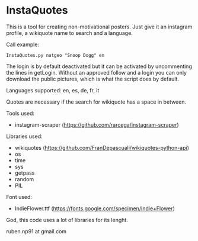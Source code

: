 # InstaQuotes
This is a tool for creating non-motivational posters. Just give it an instagram profile, a wikiquote name to search and a language.

Call example:
```
InstaQuotes.py natgeo "Snoop Dogg" en
```
The login is by default deactivated but it can be activated by uncommenting the lines in getLogin. Without an approved follow and a login you can only download the public pictures, which is what the script does by default.

Languages supported: en, es, de, fr, it

Quotes are necessary if the search for wikiquote has a space in between.

Tools used:
* instagram-scraper (https://github.com/rarcega/instagram-scraper)

Libraries used:
* wikiquotes (https://github.com/FranDepascuali/wikiquotes-python-api)
* os
* time
* sys
* getpass
* random
* PIL

Font used:
* IndieFlower.ttf (https://fonts.google.com/specimen/Indie+Flower)

God, this code uses a lot of libraries for its lenght.

ruben.np91 at gmail.com
